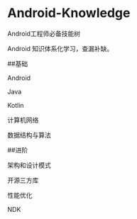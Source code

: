 # Android-Knowledge

Android工程师必备技能树

Android 知识体系化学习，查漏补缺。



##基础

Android

Java

Kotlin

计算机网络

数据结构与算法

##进阶

架构和设计模式

开源三方库

性能优化

NDK